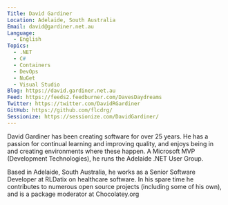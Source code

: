 ```yaml
---
Title: David Gardiner
Location: Adelaide, South Australia
Email: david@gardiner.net.au
Language:
  - English
Topics:
  - .NET
  - C#
  - Containers
  - DevOps
  - NuGet
  - Visual Studio
Blog: https://david.gardiner.net.au
Feed: https://feeds2.feedburner.com/DavesDaydreams
Twitter: https://twitter.com/DavidRGardiner
GitHub: https://github.com/flcdrg/
Sessionize: https://sessionize.com/DavidGardiner/
---
```

David Gardiner has been creating software for over 25 years. He has a passion for continual learning and improving quality, and enjoys being in and creating environments where these happen. A Microsoft MVP (Development Technologies), he runs the Adelaide .NET User Group.

Based in Adelaide, South Australia, he works as a Senior Software Developer at RLDatix on healthcare software. In his spare time he contributes to numerous open source projects (including some of his own), and is a package moderator at Chocolatey.org

